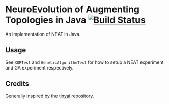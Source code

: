 # NeuroEvolution of Augmenting Topologies in Java [![Build Status](https://travis-ci.com/SpicyKitten/NEATJ.svg?branch=master)](https://travis-ci.com/SpicyKitten/NEATJ)

An implementation of NEAT in Java.

## Usage

See `XORTest` and `GeneticAlgorithmTest` for how to setup a NEAT experiment and GA experiment respectively. 

## Credits
Generally inspired by the <a href="https://github.com/hav4ik/tinyai">tinyai</a> repository.